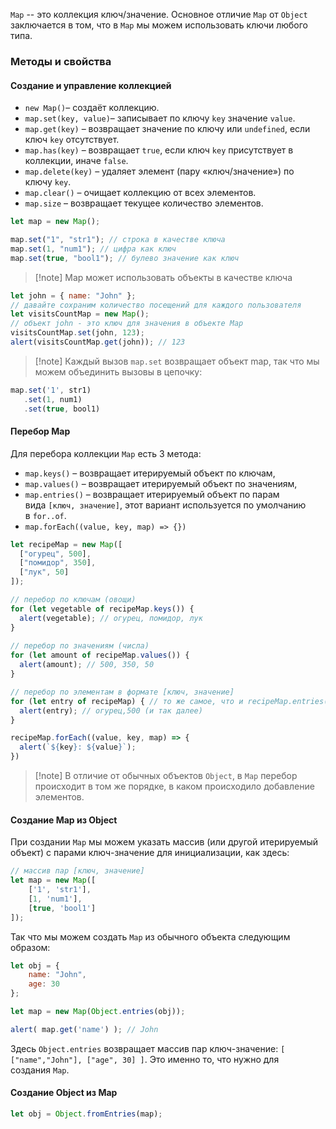 `Map` -- это коллекция ключ/значение. 
Основное отличие `Map` от `Object` заключается в том, что в `Map` мы можем использовать ключи любого типа.

### Методы и свойства

#### Создание и управление коллекцией
- `new Map()`– создаёт коллекцию.
- `map.set(key, value)`– записывает по ключу `key` значение `value`.
- `map.get(key)` – возвращает значение по ключу или `undefined`, если ключ `key` отсутствует.
- `map.has(key)` – возвращает `true`, если ключ `key` присутствует в коллекции, иначе `false`.
- `map.delete(key)` – удаляет элемент (пару «ключ/значение») по ключу `key`.
- `map.clear()` – очищает коллекцию от всех элементов.
- `map.size` – возвращает текущее количество элементов.

```js
let map = new Map();

map.set("1", "str1"); // строка в качестве ключа
map.set(1, "num1"); // цифра как ключ
map.set(true, "bool1"); // булево значение как ключ
```

> [!note] Map может использовать объекты в качестве ключа

 ```js
let john = { name: "John" };
// давайте сохраним количество посещений для каждого пользователя
let visitsCountMap = new Map();
// объект john - это ключ для значения в объекте Map
visitsCountMap.set(john, 123);
alert(visitsCountMap.get(john)); // 123
```


>[!note] Каждый вызов `map.set` возвращает объект map, так что мы можем объединить вызовы в цепочку:

```js
map.set('1', str1)
   .set(1, num1)
   .set(true, bool1)
```

#### Перебор Map
Для перебора коллекции `Map` есть 3 метода:
- `map.keys()` – возвращает итерируемый объект по ключам,
- `map.values()` – возвращает итерируемый объект по значениям,
- `map.entries()` – возвращает итерируемый объект по парам вида `[ключ, значение]`, этот вариант используется по умолчанию в `for..of`.
- `map.forEach((value, key, map) => {})`

```js
let recipeMap = new Map([
  ["огурец", 500],
  ["помидор", 350],
  ["лук", 50]
]);  

// перебор по ключам (овощи)
for (let vegetable of recipeMap.keys()) {
  alert(vegetable); // огурец, помидор, лук
}
 
// перебор по значениям (числа)
for (let amount of recipeMap.values()) {
  alert(amount); // 500, 350, 50
}

// перебор по элементам в формате [ключ, значение]
for (let entry of recipeMap) { // то же самое, что и recipeMap.entries()
  alert(entry); // огурец,500 (и так далее)
}

recipeMap.forEach((value, key, map) => {
  alert(`${key}: ${value}`);
})
```

>[!note] В отличие от обычных объектов `Object`, в `Map` перебор происходит в том же порядке, в каком происходило добавление элементов.

#### Создание Map из Object
При создании `Map` мы можем указать массив (или другой итерируемый объект) с парами ключ-значение для инициализации, как здесь:
```js
// массив пар [ключ, значение]
let map = new Map([
	['1', 'str1'],
	[1, 'num1'],
	[true, 'bool1']
]);
```

Так что мы можем создать `Map` из обычного объекта следующим образом:
```js
let obj = {
	name: "John",
	age: 30
};

let map = new Map(Object.entries(obj));  

alert( map.get('name') ); // John
```
Здесь `Object.entries` возвращает массив пар ключ-значение: `[ ["name","John"], ["age", 30] ]`. Это именно то, что нужно для создания `Map`.

#### Создание Object из Map
```js
let obj = Object.fromEntries(map);
```

